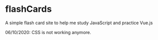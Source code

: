 # flashCards

A simple flash card site to help me study JavaScript and practice Vue.js

06/10/2020: CSS is not working anymore. 
